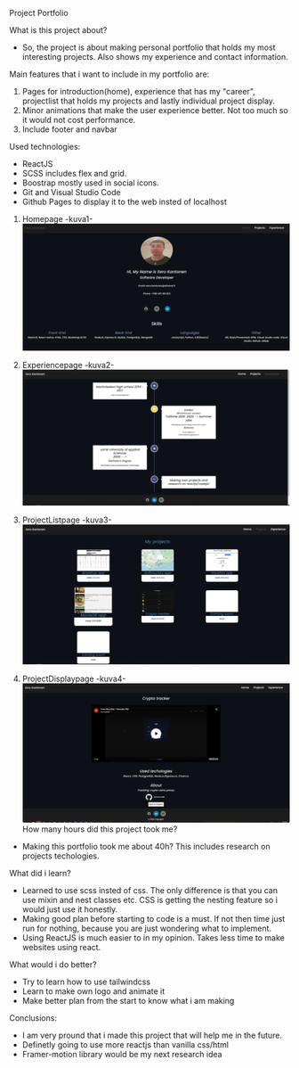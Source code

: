 Project Portfolio

What is this project about?
- So, the project is about making personal portfolio that holds my most interesting projects. Also shows my experience and contact information.

Main features that i want to include in my portfolio are:

1. Pages for introduction(home), experience that has my "career", projectlist that holds my projects and lastly individual project display.
2. Minor animations that make the user experience better. Not too much so it would not cost performance.
3. Include footer and navbar

Used technologies:

- ReactJS 
- SCSS includes flex and grid. 
- Boostrap mostly used in social icons.
- Git and Visual Studio Code
- Github Pages to display it to the web insted of localhost


1. Homepage
-kuva1-
![](https://github.com/Eero556/Portfolio_/blob/main/Images/portfolio1.PNG)

2. Experiencepage
-kuva2-
![](https://github.com/Eero556/Portfolio_/blob/main/Images/portfolio2.PNG)

3. ProjectListpage
-kuva3-
![](https://github.com/Eero556/Portfolio_/blob/main/Images/portfolio3.PNG)
4. ProjectDisplaypage
-kuva4-
![](https://github.com/Eero556/Portfolio_/blob/main/Images/portfolio4.PNG)
How many hours did this project took me?
- Making this portfolio took me about 40h? This includes research on projects techologies.


What did i learn?
- Learned to use scss insted of css. The only difference is that you can use mixin and nest classes etc. CSS is getting the nesting feature so i would just use it honestly.
- Making good plan before starting to code is a must. If not then time just run for nothing, because you are just wondering what to implement.
- Using ReactJS is much easier to in my opinion. Takes less time to make websites using react.


What would i do better?
- Try to learn how to use tailwindcss
- Learn to make own logo and animate it
- Make better plan from the start to know what i am making



Conclusions:
- I am very pround that i made this project that will help me in the future.
- Definetly going to use more reactjs than vanilla css/html
- Framer-motion library would be my next research idea







